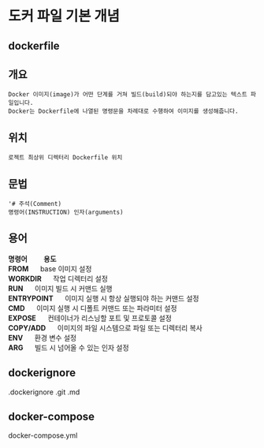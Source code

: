 도커 파일 기본 개념
==========

dockerfile
----------

## 개요
	Docker 이미지(image)가 어떤 단계를 거쳐 빌드(build)되야 하는지를 담고있는 텍스트 파일입니다.
	Docker는 Dockerfile에 나열된 명령문을 차례대로 수행하여 이미지를 생성해줍니다.
## 위치
	로젝트 최상위 디렉터리 Dockerfile 위치
## 문법	
	'# 주석(Comment)
	명령어(INSTRUCTION) 인자(arguments)

## 용어
**명령어&nbsp;&nbsp;&nbsp;&nbsp;&nbsp;&nbsp;&nbsp;&nbsp;&nbsp;&nbsp;용도**  
**FROM**&nbsp;&nbsp;&nbsp;&nbsp;&nbsp;&nbsp;base 이미지 설정  
**WORKDIR**&nbsp;&nbsp;&nbsp;&nbsp;&nbsp;&nbsp;작업 디렉터리 설정  
**RUN**&nbsp;&nbsp;&nbsp;&nbsp;&nbsp;&nbsp;이미지 빌드 시 커맨드 실행  
**ENTRYPOINT**&nbsp;&nbsp;&nbsp;&nbsp;&nbsp;&nbsp;이미지 실행 시 항상 실행되야 하는 커맨드 설정  
**CMD**&nbsp;&nbsp;&nbsp;&nbsp;&nbsp;&nbsp;이미지 실행 시 디폴트 커맨드 또는 파라미터 설정  
**EXPOSE**&nbsp;&nbsp;&nbsp;&nbsp;&nbsp;&nbsp;컨테이너가 리스닝할 포트 및 프로토콜 설정  
**COPY/ADD**&nbsp;&nbsp;&nbsp;&nbsp;&nbsp;&nbsp;이미지의 파일 시스템으로 파일 또는 디렉터리 복사  
**ENV**&nbsp;&nbsp;&nbsp;&nbsp;&nbsp;&nbsp;환경 변수 설정  
**ARG**&nbsp;&nbsp;&nbsp;&nbsp;&nbsp;&nbsp;빌드 시 넘어올 수 있는 인자 설정  



## dockerignore

.dockerignore
	.git
	.md

## docker-compose

docker-compose.yml







